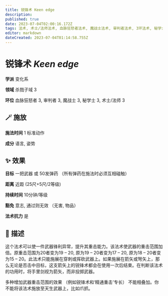 ```yaml
---
title: 锐锋术 Keen edge
description: 
published: true
date: 2023-07-04T02:00:16.172Z
tags: 法术, 术士/法师法术, 血脉狂怒者法术, 魔战士法术, 审判者法术, 3环法术, 秘学士法术, 变化系, 杀戮子域
editor: markdown
dateCreated: 2023-07-04T01:14:58.755Z
---
```


# **锐锋术** *Keen edge*

**学派** 变化系 

**领域** 杀戮子域 3

**环位** 血脉狂怒者 3, 审判者 3, 魔战士 3, 秘学士 3, 术士/法师 3

## 🪄 施放

**施法时间** 1 标准动作

**成分** 语言, 姿势

## ✨ 效果 

**目标** 一把武器 或 50发弹药 （所有弹药在施法时必须互相碰触） 

**距离** 近距 (25尺+5尺/2等级)  

**持续时间** 10分钟/等级 

**豁免** 意志, 通过则无效 （无害, 物品）

**法术抗力** 是

## 📖 描述

这个法术可以使一件武器锋利异常，提升其重击能力。该法术使武器的重击范围加倍。原重击范围为20者变为19 – 20, 原为19 – 20者变为17 – 20, 原为18 – 20者变为15 – 20。此法术只能施展在穿刺或挥砍武器上。如果施展在箭矢或弩矢上，那么无论是否击中目标，这支箭矢上的锐锋术都会在使用一次后结束。在判断该法术的功用时，将手里剑视为箭矢，而非投掷武器。

多种增加武器重击范围的效果 （例如锐锋术和‘精通重击’专长） 不能相叠加。你不能将该法术施放至天生武器上，比如爪抓。
    
